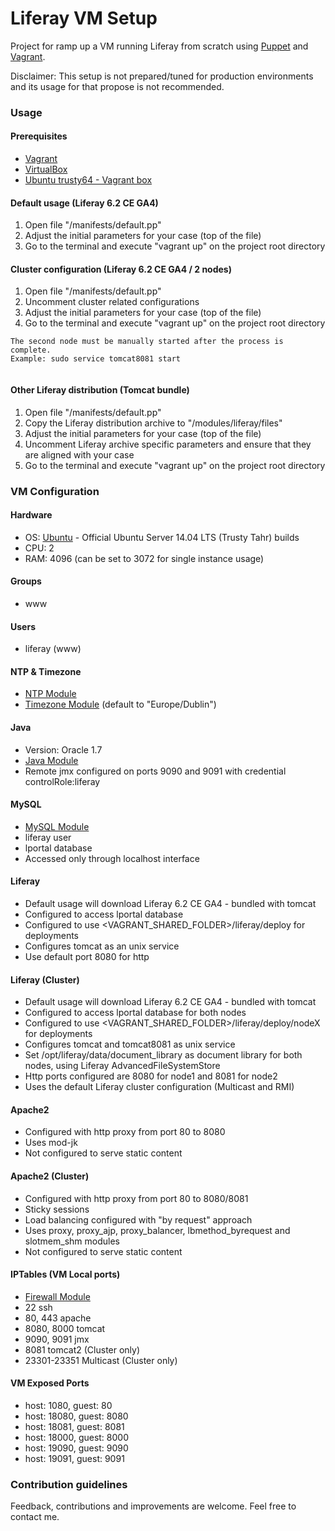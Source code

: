 # Liferay VM Setup #

Project for ramp up a VM running Liferay from scratch using [Puppet](https://puppetlabs.com/) and [Vagrant](https://www.vagrantup.com/).

Disclaimer: This setup is not prepared/tuned for production environments and its usage for that propose is not recommended. 

### Usage ###

#### Prerequisites ####

* [Vagrant](http://docs.vagrantup.com/v2/getting-started/index.html) 
* [VirtualBox](https://www.virtualbox.org/)
* [Ubuntu trusty64 - Vagrant box](https://atlas.hashicorp.com/ubuntu/boxes/trusty64)

#### Default usage (Liferay 6.2 CE GA4) ####

1. Open file "/manifests/default.pp"
2. Adjust the initial parameters for your case (top of the file)
3. Go to the terminal and execute "vagrant up" on the project root directory

#### Cluster configuration (Liferay 6.2 CE GA4 / 2 nodes) ####

1. Open file "/manifests/default.pp"
2. Uncomment cluster related configurations
3. Adjust the initial parameters for your case (top of the file)
4. Go to the terminal and execute "vagrant up" on the project root directory

```
The second node must be manually started after the process is complete.
Example: sudo service tomcat8081 start


```

#### Other Liferay distribution (Tomcat bundle) ####

1. Open file "/manifests/default.pp"
2. Copy the Liferay distribution archive to "/modules/liferay/files" 
3. Adjust the initial parameters for your case (top of the file)
4. Uncomment Liferay archive specific parameters and ensure that they are aligned with your case
5. Go to the terminal and execute "vagrant up" on the project root directory

### VM Configuration ###

#### Hardware ####

* OS: [Ubuntu](https://atlas.hashicorp.com/ubuntu/boxes/trusty64) - Official Ubuntu Server 14.04 LTS (Trusty Tahr) builds
* CPU: 2
* RAM: 4096 (can be set to 3072 for single instance usage)

#### Groups #####

* www

#### Users #####

* liferay (www)

#### NTP & Timezone #####

* [NTP Module](https://forge.puppetlabs.com/puppetlabs/ntp)
* [Timezone Module](https://forge.puppetlabs.com/saz/timezone) (default to "Europe/Dublin")

#### Java #####

* Version: Oracle 1.7
* [Java Module](https://forge.puppetlabs.com/puppetlabs/java)
* Remote jmx configured on ports 9090 and 9091 with credential controlRole:liferay

#### MySQL #####

* [MySQL Module](https://forge.puppetlabs.com/puppetlabs/mysql)
* liferay user
* lportal database
* Accessed only through localhost interface

#### Liferay #####

* Default usage will download Liferay 6.2 CE GA4 - bundled with tomcat
* Configured to access lportal database
* Configured to use <VAGRANT_SHARED_FOLDER>/liferay/deploy for deployments
* Configures tomcat as an unix service
* Use default port 8080 for http

#### Liferay (Cluster) #####

* Default usage will download Liferay 6.2 CE GA4 - bundled with tomcat
* Configured to access lportal database for both nodes
* Configured to use <VAGRANT_SHARED_FOLDER>/liferay/deploy/nodeX for deployments
* Configures tomcat and tomcat8081 as unix service
* Set /opt/liferay/data/document_library as document library for both nodes, using Liferay AdvancedFileSystemStore
* Http ports configured are 8080 for node1 and 8081 for node2
* Uses the default Liferay cluster configuration (Multicast and RMI)

#### Apache2 #####

* Configured with http proxy from port 80 to 8080
* Uses mod-jk
* Not configured to serve static content

#### Apache2 (Cluster) #####

* Configured with http proxy from port 80 to 8080/8081
* Sticky sessions
* Load balancing configured with "by request" approach
* Uses proxy, proxy_ajp, proxy_balancer, lbmethod_byrequest and slotmem_shm modules
* Not configured to serve static content

#### IPTables (VM Local ports) #####

* [Firewall Module](https://forge.puppetlabs.com/puppetlabs/firewall)
* 22 ssh
* 80, 443 apache
* 8080, 8000 tomcat
* 9090, 9091 jmx
* 8081 tomcat2 (Cluster only)
* 23301-23351 Multicast (Cluster only)

#### VM Exposed Ports #####

* host: 1080, guest: 80
* host: 18080, guest: 8080
* host: 18081, guest: 8081
* host: 18000, guest: 8000
* host: 19090, guest: 9090
* host: 19091, guest: 9091

### Contribution guidelines ###

Feedback, contributions and improvements are welcome. Feel free to contact me.